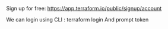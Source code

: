 Sign up for free:
https://app.terraform.io/public/signup/account

We can login using CLI :
terraform login
And prompt token